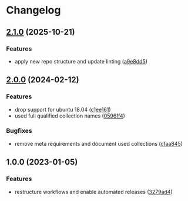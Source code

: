 # Changelog

## [2.1.0](https://github.com/rolehippie/firewall/compare/v2.0.0...v2.1.0) (2025-10-21)


### Features

* apply new repo structure and update linting ([a9e8dd5](https://github.com/rolehippie/firewall/commit/a9e8dd54a426e265069b0a0770ceb0790f85cc1c))

## [2.0.0](https://github.com/rolehippie/firewall/compare/v1.0.0...v2.0.0) (2024-02-12)


### Features

* drop support for ubuntu 18.04 ([c1ee161](https://github.com/rolehippie/firewall/commit/c1ee161b4336f9c12dc0d0da75cfc486557b1d45))
* used full qualified collection names ([0596ff4](https://github.com/rolehippie/firewall/commit/0596ff4c873e80e4733073c00b3603a6cf93fda7))


### Bugfixes

* remove meta requirements and document used collections ([cfaa845](https://github.com/rolehippie/firewall/commit/cfaa845c69eb16c3fb0e4141288678fde6e238bb))

## 1.0.0 (2023-01-05)


### Features

* restructure workflows and enable automated releases ([3279ad4](https://github.com/rolehippie/firewall/commit/3279ad40bd2d7ab20bbd310f184465704633122a))
